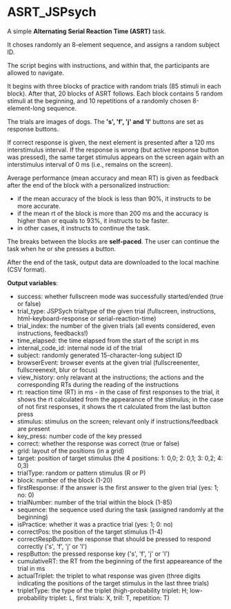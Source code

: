 # ASRT_JSPsych
A simple <strong>Alternating Serial Reaction Time (ASRT)</strong> task.

It choses randomly an 8-element sequence, and assigns a random subject ID.

The script begins with instructions, and within that, the participants are allowed to navigate.

It begins with three blocks of practice with random trials (85 stimuli in each block). After that, 20 blocks of ASRT follows. Each block contains 5 random stimuli at the beginning, and 10 repetitions of a randomly chosen 8-element-long sequence.

The trials are images of dogs. The <strong>'s', 'f', 'j' and 'l'</strong> buttons are set as response buttons.

If correct response is given, the next element is presented after a 120 ms interstimulus interval. If the response is wrong (but active response button was pressed), the same target stimulus appears on the screen again with an interstimulus interval of 0 ms (i.e., remains on the screen).

Average performance (mean accuracy and mean RT) is given as feedback after the end of the block with a personalized instruction:

- if the mean accuracy of the block is less than 90%, it instructs to be more accurate.
- if the mean rt of the block is more than 200 ms and the accuracy is higher than or equals to 93%, it instructs to be faster.
- in other cases, it instructs to continue the task.

The breaks between the blocks are <strong>self-paced</strong>. The user can continue the task when he or she presses a button.

After the end of the task, output data are downloaded to the local machine (CSV format).

<strong>Output variables</strong>:
- success: whether fullscreen mode was successfully started/ended (true or false)
- trial_type: JSPSych trialtype of the given trial (fullscreen, instructions, html-keyboard-response or serial-reaction-time)
- trial_index: the number of the given trials (all events considered, even instructions, feedbacks!)
- time_elapsed: the time elapsed from the start of the script in ms
- internal_code_id: internal node id of the trial
- subject: randomly generated 15-character-long subject ID
- browserEvent: browser events at the given trial (fullscreenenter, fullscreenexit, blur or focus)
- view_history: only relavant at the instructions; the actions and the corresponding RTs during the reading of the instructions
- rt: reaction time (RT) in ms - in the case of first responses to the trial, it shows the rt calculated from the appearance of the stimulus; in the case of not first responses, it shows the rt calculated from the last button press
- stimulus: stimulus on the screen; relevant only if instructions/feedback are present
- key_press: number code of the key pressed
- correct: whether the response was correct (true or false)
- grid: layout of the positions (in a grid)
- target: position of target stimulus (the 4 positions: 1: 0,0; 2: 0,1; 3: 0,2; 4: 0,3)
- trialType: random or pattern stimulus (R or P)
- block: number of the block (1-20)
- firstResponse: if the answer is the first answer to the given trial (yes: 1; no: 0)
- trialNumber: number of the trial within the block (1-85)
- sequence: the sequence used during the task (assigned randomly at the beginning)
- isPractice: whether it was a practice trial (yes: 1; 0: no)
- correctPos: the position of the target stimulus (1-4)
- correctRespButton: the response that should be pressed to respond correctly ('s', 'f', 'j' or 'l')
- respButton: the pressed response key ('s', 'f', 'j' or 'l')
- cumulativeRT: the RT from the beginning of the first appeareance of the trial in ms
- actualTriplet: the triplet to what response was given (three digits indicating the positions of the target stimulus in the last three trials)
- tripletType: the type of the triplet (high-probability triplet: H; low-probability triplet: L, first trials: X, trill: T, repetition: T) 
